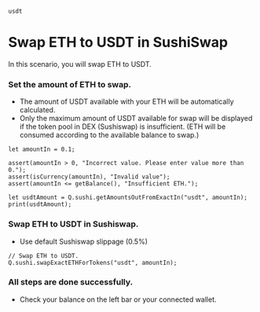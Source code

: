 ```meta-Currency
usdt
```

# Swap ETH to USDT in SushiSwap

In this scenario, you will swap ETH to USDT.

### Set the amount of ETH to swap.

- The amount of USDT available with your ETH will be automatically calculated.
- Only the maximum amount of USDT available for swap will be displayed if the token pool in DEX (Sushiswap) is insufficient. (ETH will be consumed according to the available balance to swap.)

```input-Dynamic ETH
let amountIn = 0.1;
```

```input-Verify
assert(amountIn > 0, "Incorrect value. Please enter value more than 0.");
assert(isCurrency(amountIn), "Invalid value");
assert(amountIn <= getBalance(), "Insufficient ETH.");
```

```output-Dynamic USDT
let usdtAmount = Q.sushi.getAmountsOutFromExactIn("usdt", amountIn);
print(usdtAmount);
```

### Swap ETH to USDT in Sushiswap.

- Use default Sushiswap slippage (0.5%)

```taster
// Swap ETH to USDT.
Q.sushi.swapExactETHForTokens("usdt", amountIn);
```

### All steps are done successfully.

- Check your balance on the left bar or your connected wallet.
